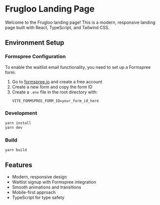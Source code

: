 # Frugloo Landing Page

Welcome to the Frugloo landing page! This is a modern, responsive landing page built with React, TypeScript, and Tailwind CSS.

## Environment Setup

### Formspree Configuration

To enable the waitlist email functionality, you need to set up a Formspree form:

1. Go to [formspree.io](https://formspree.io) and create a free account
2. Create a new form and copy the form ID
3. Create a `.env` file in the root directory with:
   ```
   VITE_FORMSPREE_FORM_ID=your_form_id_here
   ```

### Development

```bash
yarn install
yarn dev
```

### Build

```bash
yarn build
```

## Features

- Modern, responsive design
- Waitlist signup with Formspree integration
- Smooth animations and transitions
- Mobile-first approach
- TypeScript for type safety
